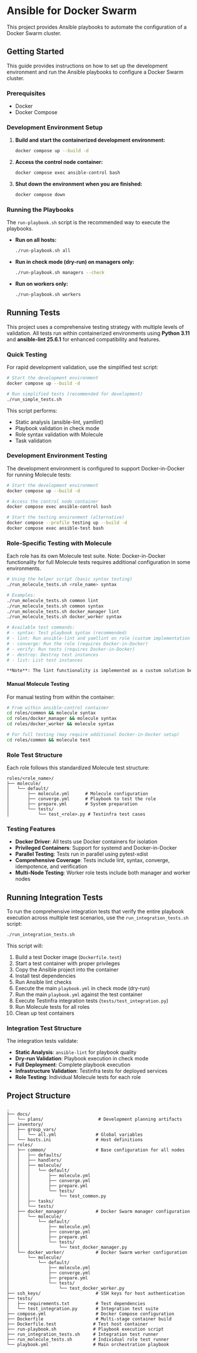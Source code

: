 # Ansible for Docker Swarm

This project provides Ansible playbooks to automate the configuration of a Docker Swarm cluster.

## Getting Started

This guide provides instructions on how to set up the development environment and run the Ansible playbooks to configure a Docker Swarm cluster.

### Prerequisites

- Docker
- Docker Compose

### Development Environment Setup

1.  **Build and start the containerized development environment:**

    ```bash
    docker compose up --build -d
    ```

2.  **Access the control node container:**

    ```bash
    docker compose exec ansible-control bash
    ```

3.  **Shut down the environment when you are finished:**

    ```bash
    docker compose down
    ```

### Running the Playbooks

The `run-playbook.sh` script is the recommended way to execute the playbooks.

-   **Run on all hosts:**

    ```bash
    ./run-playbook.sh all
    ```

-   **Run in check mode (dry-run) on managers only:**

    ```bash
    ./run-playbook.sh managers --check
    ```

-   **Run on workers only:**

    ```bash
    ./run-playbook.sh workers
    ```

## Running Tests

This project uses a comprehensive testing strategy with multiple levels of validation. All tests run within containerized environments using **Python 3.11** and **ansible-lint 25.6.1** for enhanced compatibility and features.

### Quick Testing

For rapid development validation, use the simplified test script:

```bash
# Start the development environment
docker compose up --build -d

# Run simplified tests (recommended for development)
./run_simple_tests.sh
```

This script performs:
- Static analysis (ansible-lint, yamllint)
- Playbook validation in check mode
- Role syntax validation with Molecule
- Task validation

### Development Environment Testing

The development environment is configured to support Docker-in-Docker for running Molecule tests:

```bash
# Start the development environment
docker compose up --build -d

# Access the control node container
docker compose exec ansible-control bash

# Start the testing environment (alternative)
docker compose --profile testing up --build -d
docker compose exec ansible-test bash
```

### Role-Specific Testing with Molecule

Each role has its own Molecule test suite. Note: Docker-in-Docker functionality for full Molecule tests requires additional configuration in some environments.

```bash
# Using the helper script (basic syntax testing)
./run_molecule_tests.sh <role_name> syntax

# Examples:
./run_molecule_tests.sh common lint
./run_molecule_tests.sh common syntax
./run_molecule_tests.sh docker_manager lint
./run_molecule_tests.sh docker_worker syntax

# Available test commands:
# - syntax: Test playbook syntax (recommended)
# - lint: Run ansible-lint and yamllint on role (custom implementation for Molecule 6.x)
# - converge: Run the role (requires Docker-in-Docker)
# - verify: Run tests (requires Docker-in-Docker)
# - destroy: Destroy test instances
# - list: List test instances

**Note**: The lint functionality is implemented as a custom solution because Molecule 6.x removed the integrated `molecule lint` command. Our implementation combines ansible-lint and yamllint for comprehensive code quality checking.
```

#### Manual Molecule Testing

For manual testing from within the container:

```bash
# From within ansible-control container
cd roles/common && molecule syntax
cd roles/docker_manager && molecule syntax
cd roles/docker_worker && molecule syntax

# For full testing (may require additional Docker-in-Docker setup)
cd roles/common && molecule test
```

### Role Test Structure

Each role follows this standardized Molecule test structure:

```
roles/<role_name>/
├── molecule/
│   └── default/
│       ├── molecule.yml      # Molecule configuration
│       ├── converge.yml      # Playbook to test the role
│       ├── prepare.yml       # System preparation
│       └── tests/
│           └── test_<role>.py # Testinfra test cases
```

### Testing Features

- **Docker Driver**: All tests use Docker containers for isolation
- **Privileged Containers**: Support for systemd and Docker-in-Docker
- **Parallel Testing**: Tests run in parallel using pytest-xdist
- **Comprehensive Coverage**: Tests include lint, syntax, converge, idempotence, and verification
- **Multi-Node Testing**: Worker role tests include both manager and worker nodes

## Running Integration Tests

To run the comprehensive integration tests that verify the entire playbook execution across multiple test scenarios, use the `run_integration_tests.sh` script:

```bash
./run_integration_tests.sh
```

This script will:
1. Build a test Docker image (`Dockerfile.test`)
2. Start a test container with proper privileges
3. Copy the Ansible project into the container
4. Install test dependencies
5. Run Ansible lint checks
6. Execute the main `playbook.yml` in check mode (dry-run)
7. Run the main `playbook.yml` against the test container
8. Execute Testinfra integration tests (`tests/test_integration.py`)
9. Run Molecule tests for all roles
10. Clean up test containers

### Integration Test Structure

The integration tests validate:
- **Static Analysis**: `ansible-lint` for playbook quality
- **Dry-run Validation**: Playbook execution in check mode
- **Full Deployment**: Complete playbook execution
- **Infrastructure Validation**: Testinfra tests for deployed services
- **Role Testing**: Individual Molecule tests for each role

## Project Structure

```
.
├── docs/
│   └── plans/                     # Development planning artifacts
├── inventory/
│   ├── group_vars/
│   │   └── all.yml               # Global variables
│   └── hosts.ini                 # Host definitions
├── roles/
│   ├── common/                   # Base configuration for all nodes
│   │   ├── defaults/
│   │   ├── handlers/
│   │   ├── molecule/
│   │   │   └── default/
│   │   │       ├── molecule.yml
│   │   │       ├── converge.yml
│   │   │       ├── prepare.yml
│   │   │       └── tests/
│   │   │           └── test_common.py
│   │   ├── tasks/
│   │   └── tests/
│   ├── docker_manager/           # Docker Swarm manager configuration
│   │   └── molecule/
│   │       └── default/
│   │           ├── molecule.yml
│   │           ├── converge.yml
│   │           ├── prepare.yml
│   │           └── tests/
│   │               └── test_docker_manager.py
│   └── docker_worker/            # Docker Swarm worker configuration
│       └── molecule/
│           └── default/
│               ├── molecule.yml
│               ├── converge.yml
│               ├── prepare.yml
│               └── tests/
│                   └── test_docker_worker.py
├── ssh_keys/                     # SSH keys for host authentication
├── tests/
│   ├── requirements.txt          # Test dependencies
│   └── test_integration.py       # Integration test suite
├── compose.yml                   # Docker Compose configuration
├── Dockerfile                    # Multi-stage container build
├── Dockerfile.test              # Test host container
├── run-playbook.sh              # Playbook execution script
├── run_integration_tests.sh     # Integration test runner
├── run_molecule_tests.sh        # Individual role test runner
└── playbook.yml                 # Main orchestration playbook
```
